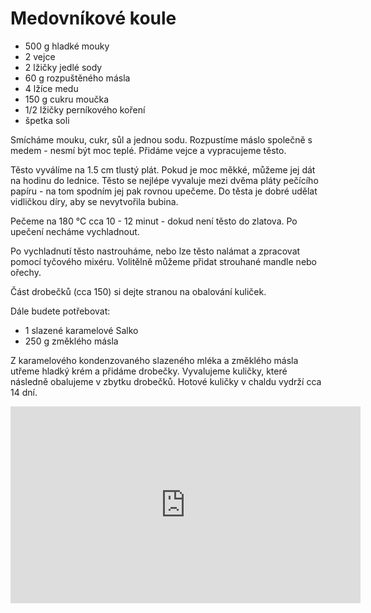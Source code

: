 # Medovníkové koule

* 500 g hladké mouky
* 2 vejce
* 2 lžičky jedlé sody
* 60 g rozpuštěného másla
* 4 lžíce medu
* 150 g cukru moučka
* 1/2 lžičky perníkového koření
* špetka soli

Smícháme mouku, cukr, sůl a jednou sodu. Rozpustíme máslo společně s medem - nesmí být moc teplé.
Přidáme vejce a vypracujeme těsto.

Těsto vyválíme na 1.5 cm tlustý plát. Pokud je moc měkké, můžeme jej dát na hodinu do lednice.
Těsto se nejlépe vyvaluje mezi dvěma pláty pečícího papíru - na tom spodním jej pak rovnou upečeme.
Do těsta je dobré udělat vidličkou díry, aby se nevytvořila bubina.

Pečeme na 180 °C cca 10 - 12 minut - dokud není těsto do zlatova.
Po upečení necháme vychladnout.

Po vychladnutí těsto nastrouháme, nebo lze těsto nalámat a zpracovat pomocí tyčového mixéru.
Volitělně můžeme přidat strouhané mandle nebo ořechy.

Část drobečků (cca 150) si dejte stranou na obalování kuliček.

Dále budete potřebovat:

* 1 slazené karamelové Salko
* 250 g změklého másla

Z karamelového kondenzovaného slazeného mléka a změklého másla utřeme hladký krém a přidáme drobečky.
Vyvalujeme kuličky, které následně obalujeme v zbytku drobečků. Hotové kuličky v chaldu vydrží cca 14 dní.


<iframe width="560" height="315" src="https://www.youtube.com/embed/103Ad4oTRCs" title="YouTube video player" frameborder="0" allow="accelerometer; autoplay; clipboard-write; encrypted-media; gyroscope; picture-in-picture" allowfullscreen></iframe>